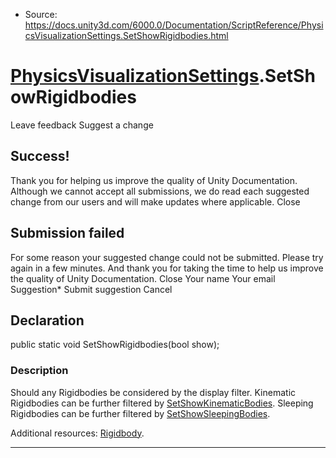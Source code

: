 * Source: https://docs.unity3d.com/6000.0/Documentation/ScriptReference/PhysicsVisualizationSettings.SetShowRigidbodies.html

#  [PhysicsVisualizationSettings](https://docs.unity3d.com/6000.0/Documentation/ScriptReference/PhysicsVisualizationSettings.html).SetShowRigidbodies
Leave feedback
Suggest a change
## Success!
Thank you for helping us improve the quality of Unity Documentation. Although we cannot accept all submissions, we do read each suggested change from our users and will make updates where applicable.
Close
## Submission failed
For some reason your suggested change could not be submitted. Please <a>try again</a> in a few minutes. And thank you for taking the time to help us improve the quality of Unity Documentation.
Close
Your name Your email Suggestion* Submit suggestion
Cancel
## Declaration
public static void SetShowRigidbodies(bool show); 
### Description
Should any Rigidbodies be considered by the display filter.
Kinematic Rigidbodies can be further filtered by [SetShowKinematicBodies](https://docs.unity3d.com/6000.0/Documentation/ScriptReference/PhysicsVisualizationSettings.SetShowKinematicBodies.html). Sleeping Rigidbodies can be further filtered by [SetShowSleepingBodies](https://docs.unity3d.com/6000.0/Documentation/ScriptReference/PhysicsVisualizationSettings.SetShowSleepingBodies.html).  
  
Additional resources: [Rigidbody](https://docs.unity3d.com/6000.0/Documentation/ScriptReference/Rigidbody.html).
* * *
